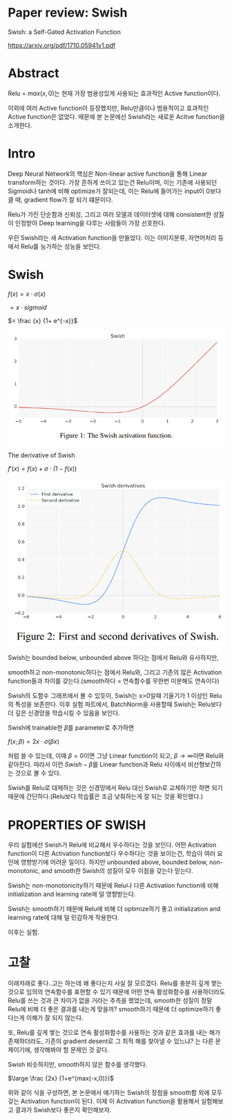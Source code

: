 # Paper review: Swish
Swish: a Self-Gated Activation Function

https://arxiv.org/pdf/1710.05941v1.pdf

# Abstract
Relu = $max(x,0)$는 현재 가장 범용성있게 사용되는 효과적인 Active function이다.

이외에 여러 Active function이 등장했지만, Relu만큼이나 범용적이고 효과적인 Active function은 없었다. 때문에 본 논문에선 Swish라는 새로운 Acitve function을 소개한다.

# Intro
Deep Neural Network의 핵심은 Non-linear active function을 통해 Linear transform하는 것이다. 
가장 흔하게 쓰이고 있는건 Relu이며, 이는 기존에 사용되던 Sigmoid나 tanh에 비해 optimize가 잘되는데, 이는 Relu에 들어가는 input이 0보다 클 때, gradient flow가 잘 되기 떄문이다. 

Relu가 가진 단순함과 신뢰성, 그리고 여러 모델과 데이터셋에 대해 consistent한 성질이 인정받아 Deep learning을 다루는 사람들이 가장 선호한다. 

우린 Swish라는 새 Activation function을 만들었다. 이는 이미지분류, 자연어처리 등에서 Relu를 능가하는 성능을 보인다.

# Swish

$f(x) = x \cdot \sigma(x)$

$= x \cdot sigmoid$

$= \frac {x} {1+ e^{-x}}$

![Alt text](1-1.PNG)

The derivative of Swish

$f'(x) = f(x)+ \sigma \cdot (1-f(x))$

![Alt text](2-1.PNG)

Swish는 bounded below, unbounded above 하다는 점에서 Relu와 유사하지만,

smooth하고 non-monotonic하다는 점에서 Relu와, 그리고 기존의 많은 Activation function들과 차이를 갖는다.(smooth하다 = 연속함수를 무한번 미분해도 연속이다)

Swish의 도함수 그래프에서 볼 수 있듯이, Swish는 x>0일때 기울기가 1 이상인 Relu의 특성을 보존한다. 이후 실험 파트에서, BatchNorm을 사용할때 Swish는 Relu보다 더 깊은 신경망을 학습시킬 수 있음을 보인다.

Swish에 trainable한 $\beta$를 parameter로 추가하면

$f(x; β) = 2x · σ(βx)$

처럼 쓸 수 있는데, 이때 $\beta=0$이면 그냥 Linear function이 되고, $\beta \to \infty$이면 Relu와 같아진다.
따라서 이런 $Swish - \beta$를 Linear function과 Relu 사이에서 비선형보간하는 것으로 볼 수 있다.

Swish를 Relu로 대체하는 것은 신경망에서 Relu 대신 Swish로 교체하기만 하면 되기 때문에 간단하다.(Relu보다 학습률은 조금 낮춰하는게 잘 되는 것을 확인했다.)

# PROPERTIES OF SWISH

우리 실험에선 Swish가 Relu에 비교해서 우수하다는 것을 보인다. 어떤 Activation function이 다른 Activation function보다 우수하다는 것을 보이는건, 학습이 여러 요인에 영향받기에 어려운 일이다. 하지만 unbounded above, bounded below, non-monotonic, and smooth한 Swish의 성질이 모두 이점을 갖는다 믿는다.

Swish는 non-monotonicity하기 때문에 Relu나 다른 Activation function에 비해 initialization and learning rate에 덜 영향받는다.

Swish는 smooth하기 때문에 Relu에 비해 더 optimize하기 좋고 initialization and learning rate에 대해 덜 민감하게 작용한다.

이후는 실험.

# 고찰
이래저래로 좋다..고는 하는데 왜 좋다는지 사실 잘 모르겠다.
Relu를 충분히 깊게 쌓는 것으로 임의의 연속함수를 표현할 수 있기 때문에 어떤 연속 활성화함수를 사용하더라도 Relu를 쓰는 것과 큰 차이가 없을 거라는 추측을 했었는데, smooth한 성질이 정말 Relu에 비해 더 좋은 결과를 내는게 맞을까? smooth하기 때문에 더 optimize하기 좋다는게 이해가 잘 되지 않는다. 

또, Relu를 깊게 쌓는 것으로 연속 활성화함수를 사용하는 것과 같은 효과를 내는 해가 존재하더라도, 기존의 gradient desent로 그 최적 해를 찾아낼 수 있느냐? 는 다른 문제이기에, 생각해봐야 할 문제인 것 같다.


Swish 비슷하지만, smooth하지 않은 함수를 생각했다.

$\large \frac {2x} {1+e^{max(-x,0)}}$

위와 같이 식을 구성하면, 본 논문에서 얘기하는 Swish의 장점을 smooth함 외에 모두 갖는 Activation function이 된다.
이제 이 Activation function을 활용해서 실험해보고 결과가 Swish보다 좋은지 확인해보자.
